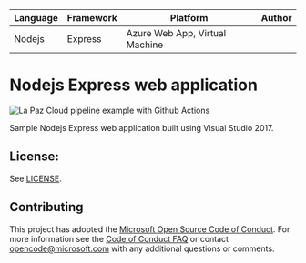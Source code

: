 | Language | Framework | Platform | Author |
| -------- | -------- |--------|--------|
| Nodejs | Express | Azure Web App, Virtual Machine| |


# Nodejs Express web application

![La Paz Cloud pipeline example with Github Actions](https://github.com/lapazcloud/project-nodejs-express-webapp/workflows/La%20Paz%20Cloud%20pipeline%20example%20with%20Github%20Actions/badge.svg)

Sample Nodejs Express web application built using Visual Studio 2017.

## License:

See [LICENSE](LICENSE).

## Contributing

This project has adopted the [Microsoft Open Source Code of Conduct](https://opensource.microsoft.com/codeofconduct/). For more information see the [Code of Conduct FAQ](https://opensource.microsoft.com/codeofconduct/faq/) or contact [opencode@microsoft.com](mailto:opencode@microsoft.com) with any additional questions or comments.

